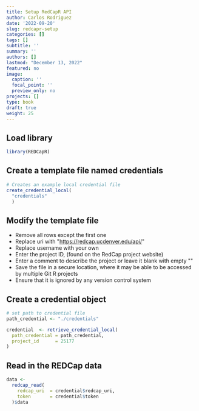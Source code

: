 ```yaml
---
title: Setup RedCapR API
author: Carlos Rodriguez
date: '2022-09-20'
slug: redcapr-setup
categories: []
tags: []
subtitle: ''
summary: ''
authors: []
lastmod: "December 13, 2022"
featured: no
image:
  caption: ''
  focal_point: ''
  preview_only: no
projects: []
type: book
draft: true
weight: 25
---
```




## Load library

```r
library(REDCapR)
```

## Create a template file named credentials

```r
# Creates an example local credential file
create_credential_local(
  "credentials"
  )
```

## Modify the template file
- Remove all rows except the first one
- Replace uri with "https://redcap.ucdenver.edu/api/"
- Replace username with your own
- Enter the project ID, (found on the RedCap project website)
- Enter a comment to describe the project or leave it blank with empty ""
- Save the file in a secure location, where it may be able to be accessed by multiple Git R projects
- Ensure that it is ignored by any version control system

## Create a credential object

```r
# set path to credential file
path_credential <- "./credentials"

credential  <- retrieve_credential_local(
  path_credential = path_credential,
  project_id      = 25177
)
```


## Read in the REDCap data

```r
data <-
  redcap_read(
    redcap_uri  = credential$redcap_uri,
    token       = credential$token
  )$data
```




